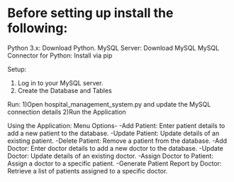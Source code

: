 # Before setting up install the following:
Python 3.x: Download Python.
MySQL Server: Download MySQL
MySQL Connector for Python: Install via pip

Setup:
1) Log in to your MySQL server.
2) Create the Database and Tables

Run:
1)Open hospital_management_system.py and update the MySQL connection details
2)Run the Application

Using the Application:
Menu Options-
-Add Patient: Enter patient details to add a new patient to the database.
-Update Patient: Update details of an existing patient.
-Delete Patient: Remove a patient from the database.
-Add Doctor: Enter doctor details to add a new doctor to the database.
-Update Doctor: Update details of an existing doctor.
-Assign Doctor to Patient: Assign a doctor to a specific patient.
-Generate Patient Report by Doctor: Retrieve a list of patients assigned to a specific doctor.
